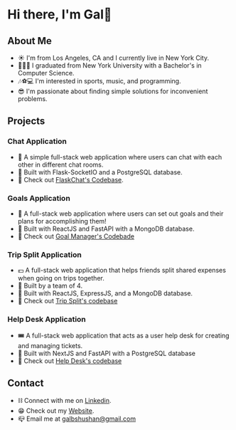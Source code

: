 # Hi there, I'm Gal👋

## About Me
* ☀️ I'm from Los Angeles, CA and I currently live in New York City. 
* 👨🏼‍🎓 I graduated from New York University with a Bachelor's in Computer Science.
* 🎶⚽️💻 I'm interested in sports, music, and programming.
* 😎 I'm passionate about finding simple solutions for inconvenient problems.

## Projects
### Chat Application
* 💬 A simple full-stack web application where users can chat with each other in different chat rooms.
* 🚀 Built with Flask-SocketIO and a PostgreSQL database.
* 🔗 Check out [FlaskChat's Codebase](https://github.com/gbs278/flaskchat-app).

### Goals Application
* 💪 A full-stack web application where users can set out goals and their plans for accomplishing them!
* 🚀 Built with ReactJS and FastAPI with a MongoDB database.
* 🔗 Check out [Goal Manager's Codebade](https://github.com/gbs278/goals-fastapi/tree/main)


### Trip Split Application
* 💵 A full-stack web application that helps friends split shared expenses when going on trips together. 
* 👏 Built by a team of 4.
* 🚀 Built with ReactJS, ExpressJS, and a MongoDB database.
* 🔗 Check out [Trip Split's codebase](https://github.com/gbs278/project-setup-sj-clarke)

### Help Desk Application
* 🎟 A full-stack web application that acts as a user help desk for creating and managing tickets.
* 🚀 Built with NextJS and FastAPI with a PostgreSQL database
* 🔗 Check out [Help Desk's codebase](https://github.com/gbs278/bioverse-helpdesk)

## Contact
* ⛓ Connect with me on [Linkedin](https://www.linkedin.com/in/gal-ben-shushan/).
* 😁 Check out my [Website](https://www.galbenshushan.com/).
* 📪 Email me at galbshushan@gmail.com
